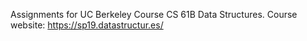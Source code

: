 Assignments for UC Berkeley Course CS 61B Data Structures.
Course website: https://sp19.datastructur.es/